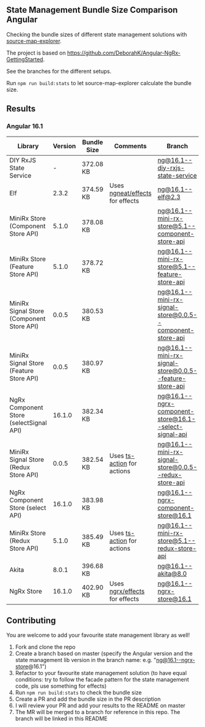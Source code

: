 ## State Management Bundle Size Comparison Angular

Checking the bundle sizes of different state management solutions with [source-map-explorer](https://www.npmjs.com/package/source-map-explorer).

The project is based on https://github.com/DeborahK/Angular-NgRx-GettingStarted.

See the branches for the different setups.

Run `npm run build:stats` to let source-map-explorer calculate the bundle size.

## Results

### Angular 16.1

| Library                                   | Version | Bundle Size | Comments                                                             | Branch                                                                                                                                                                                        |
| ----------------------------------------- | ------- | ----------- | -------------------------------------------------------------------- | --------------------------------------------------------------------------------------------------------------------------------------------------------------------------------------------- |
| DIY RxJS State Service                    | -       | 372.08 KB   |                                                                      | [ng@16.1--diy-rxjs-state-service](https://github.com/spierala/angular-state-management-comparison/tree/ng%4016.1--diy-rxjs-state-service)                                                     |
| Elf                                       | 2.3.2   | 374.59 KB   | Uses [ngneat/effects](https://github.com/ngneat/effects) for effects | [ng@16.1--elf@2.3](https://github.com/spierala/angular-state-management-comparison/tree/ng%4016.1--elf%402.3)                                                                                 |
| MiniRx Store (Component Store API)        | 5.1.0   | 378.08 KB   |                                                                      | [ng@16.1--mini-rx-store@5.1--component-store-api](https://github.com/spierala/angular-state-management-comparison/tree/ng%4016.1--mini-rx-store%405.1--component-store-api)                   |
| MiniRx Store (Feature Store API)          | 5.1.0   | 378.72 KB   |                                                                      | [ng@16.1--mini-rx-store@5.1--feature-store-api](https://github.com/spierala/angular-state-management-comparison/tree/ng%4016.1--mini-rx-store%405.1--feature-store-api)                       |
| MiniRx Signal Store (Component Store API) | 0.0.5   | 380.53 KB   |                                                                      | [ng@16.1--mini-rx-signal-store@0.0.5--component-store-api](https://github.com/spierala/angular-state-management-comparison/tree/ng%4016.1--mini-rx-signal-store%400.0.5--component-store-api) |
| MiniRx Signal Store (Feature Store API)   | 0.0.5   | 380.97 KB   |                                                                      | [ng@16.1--mini-rx-signal-store@0.0.5--feature-store-api](https://github.com/spierala/angular-state-management-comparison/tree/ng%4016.1--mini-rx-signal-store%400.0.5--feature-store-api)     |
| NgRx Component Store (selectSignal API)   | 16.1.0  | 382.34 KB   |                                                                      | [ng@16.1--ngrx-component-store@16.1--select-signal-api](https://github.com/spierala/angular-state-management-comparison/tree/ng%4016.1--ngrx-component-store%4016.1--select-signal-api)       |
| MiniRx Signal Store (Redux Store API)     | 0.0.5   | 382.54 KB   | Uses [ts-action](https://github.com/cartant/ts-action) for actions   | [ng@16.1--mini-rx-signal-store@0.0.5--redux-store-api](https://github.com/spierala/angular-state-management-comparison/tree/ng%4016.1--mini-rx-signal-store%400.0.5--redux-store-api)         |
| NgRx Component Store (select API)         | 16.1.0  | 383.98 KB   |                                                                      | [ng@16.1--ngrx-component-store@16.1](https://github.com/spierala/angular-state-management-comparison/tree/ng%4016.1--ngrx-component-store%4016.1)                                             |
| MiniRx Store (Redux Store API)            | 5.1.0   | 385.49 KB   | Uses [ts-action](https://github.com/cartant/ts-action) for actions   | [ng@16.1--mini-rx-store@5.1--redux-store-api](https://github.com/spierala/angular-state-management-comparison/tree/ng%4016.1--mini-rx-store%405.1--redux-store-api)                           |
| Akita                                     | 8.0.1   | 396.68 KB   |                                                                      | [ng@16.1--akita@8.0](https://github.com/spierala/angular-state-management-comparison/tree/ng%4016.1--akita%408.0)                                                                             |
| NgRx Store                                | 16.1.0  | 402.90 KB   | Uses [ngrx/effects](https://ngrx.io/guide/effects) for effects       | [ng@16.1--ngrx-store@16.1](https://github.com/spierala/angular-state-management-comparison/tree/ng%4016.1--ngrx-store%4016.1)                                                                 |

## Contributing

You are welcome to add your favourite state management library as well!

1. Fork and clone the repo
2. Create a branch based on master (specify the Angular version and the state management lib version in the branch name: e.g. "ng@16.1--ngrx-store@16.1")
3. Refactor to your favourite state management solution (to have equal conditions: try to follow the facade pattern for the state management code, pls use something for effects)
4. Run `npm run build:stats` to check the bundle size
5. Create a PR and add the bundle size in the PR description
6. I will review your PR and add your results to the README on master
7. The MR will be merged to a branch for reference in this repo. The branch will be linked in this README
